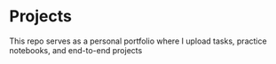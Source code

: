 # Projects
 This repo serves as a personal portfolio where I upload tasks, practice notebooks, and end-to-end projects 
